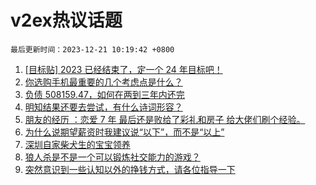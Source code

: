 # v2ex热议话题

`最后更新时间：2023-12-21 10:19:42 +0800`

1. [[目标贴] 2023 已经结束了，定一个 24 年目标吧！](https://www.v2ex.com/t/1001902)
1. [你选购手机最重要的几个考虑点是什么？](https://www.v2ex.com/t/1001895)
1. [负债 508159.47，如何在两到三年内还完](https://www.v2ex.com/t/1002098)
1. [明知结果还要去尝试，有什么诗词形容？](https://www.v2ex.com/t/1001937)
1. [朋友的经历 ：恋爱 7 年 最后还是败给了彩礼和房子 给大佬们刷个经验。](https://www.v2ex.com/t/1002141)
1. [为什么说期望薪资时我建议说“以下”，而不是“以上”](https://www.v2ex.com/t/1001950)
1. [深圳自家柴犬生的宝宝领养](https://www.v2ex.com/t/1001936)
1. [狼人杀是不是一个可以锻炼社交能力的游戏？](https://www.v2ex.com/t/1001917)
1. [突然意识到一些认知以外的挣钱方式，请各位指导一下](https://www.v2ex.com/t/1001908)

